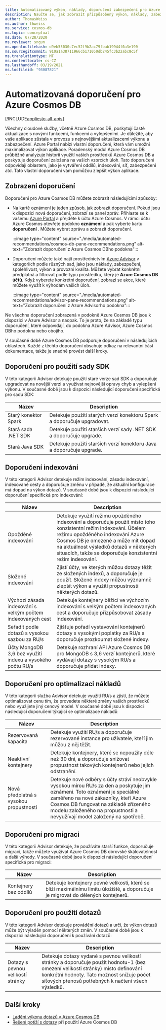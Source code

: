 ```yaml
---
title: Automatizovaný výkon, náklady, doporučení zabezpečení pro Azure Cosmos DB
description: Naučte se, jak zobrazit přizpůsobený výkon, náklady, zabezpečení a další doporučení pro Azure Cosmos DB na základě vašich vzorů úloh.
author: ThomasWeiss
ms.author: thweiss
ms.service: cosmos-db
ms.topic: conceptual
ms.date: 07/28/2020
ms.reviewer: sngun
ms.openlocfilehash: d9eb55030c7ec52f9b2ac79fbab19944f0a3e190
ms.sourcegitcommit: 910a1a38711966cb171050db245fc3b22abc8c5f
ms.translationtype: MT
ms.contentlocale: cs-CZ
ms.lasthandoff: 03/19/2021
ms.locfileid: "93087821"
---
```

# <a name="automated-recommendations-for-azure-cosmos-db"></a>Automatizovaná doporučení pro Azure Cosmos DB
[!INCLUDE[appliesto-all-apis](includes/appliesto-all-apis.md)]

Všechny cloudové služby, včetně Azure Cosmos DB, poskytují časté aktualizace s novými funkcemi, funkcemi a vylepšeními. Je důležité, aby vaše aplikace zůstala v provozu s nejnovějšími aktualizacemi výkonu a zabezpečení. Azure Portal nabízí vlastní doporučení, která vám umožní maximalizovat výkon aplikace. Poradenský modul Azure Cosmos DB průběžně analyzuje historii využití vašich prostředků Azure Cosmos DB a poskytuje doporučení založená na vašich vzorcích úloh. Tato doporučení odpovídají oblastem, jako je vytváření oddílů, indexování, síť, zabezpečení atd. Tato vlastní doporučení vám pomůžou zlepšit výkon aplikace.

## <a name="view-recommendations"></a>Zobrazení doporučení

Doporučení pro Azure Cosmos DB můžete zobrazit následujícími způsoby:

- Na kartě oznámení je jeden způsob, jak zobrazit doporučení. Pokud jsou k dispozici nová doporučení, zobrazí se panel zpráv. Přihlaste se k vašemu [Azure Portal](https://portal.azure.com) a přejděte k účtu Azure Cosmos. V rámci účtu Azure Cosmos otevřete podokno **oznámení** a pak vyberte kartu **doporučení** . Můžete vybrat zprávu a zobrazit doporučení.  

   :::image type="content" source="./media/automated-recommendations/cosmos-db-pane-recommendations.png" alt-text="Zobrazit doporučení z Azure Cosmos DBho podokna":::

- Doporučení můžete také najít prostřednictvím [Azure Advisor](../advisor/advisor-overview.md) v kategoriích podle různých sad, jako jsou náklady, zabezpečení, spolehlivost, výkon a provozní kvalita. Můžete vybrat konkrétní předplatná a filtrovat podle typu prostředku, který je **Azure Cosmos DB účtů**.  Když vyberete konkrétní doporučení, zobrazí se akce, které můžete využít k výhodám vašich úloh.

   :::image type="content" source="./media/automated-recommendations/advisor-pane-recommendations.png" alt-text="Zobrazit doporučení z Azure Advisorho podokna":::

Ne všechna doporučení zobrazená v podokně Azure Cosmos DB jsou k dispozici v Azure Advisor a naopak. To je proto, že na základě typu doporučení, které odpovídají, do podokna Azure Advisor, Azure Cosmos DBho podokna nebo obojího.

V současné době Azure Cosmos DB podporuje doporučení v následujících oblastech. Každé z těchto doporučení obsahuje odkaz na relevantní část dokumentace, takže je snadné provést další kroky.

## <a name="sdk-usage-recommendations"></a>Doporučení pro použití sady SDK

V této kategorii Advisor detekuje použití staré verze sad SDK a doporučuje upgradovat na novější verzi a využívat nejnovější opravy chyb a vylepšení výkonu. V současné době jsou k dispozici následující doporučení specifická pro sadu SDK:

|Název  |Description  |
|---------|---------|
| Starý konektor Spark | Detekuje použití starých verzí konektoru Spark a doporučuje upgradovat. |
| Stará sada .NET SDK | Detekuje použití starších verzí sady .NET SDK a doporučuje upgrade. |
| Stará Java SDK | Detekuje použití starších verzí konektoru Java a doporučuje upgrade. |

## <a name="indexing-recommendations"></a>Doporučení indexování

V této kategorii Advisor detekuje režim indexování, zásadu indexování, indexované cesty a doporučuje změnu v případě, že aktuální konfigurace má dopad na výkon dotazů. V současné době jsou k dispozici následující doporučení specifická pro indexování:

|Název  |Description  |
|---------|---------|
| Opožděné indexování | Detekuje využití režimu opožděného indexování a doporučuje použít místo toho konzistentní režim indexování. Účelem režimu opožděného indexování Azure Cosmos DB je omezené a může mít dopad na aktuálnost výsledků dotazů v některých situacích, takže se doporučuje konzistentní režim indexování. |
| Složené indexování| Zjistí účty, ve kterých můžou dotazy těžit ze složených indexů, a doporučuje je použít. Složené indexy můžou významně zlepšit výkon a využití propustnosti některých dotazů.|
| Výchozí zásada indexování s velkým počtem indexovaných cest | Detekuje kontejnery běžící ve výchozím indexování s velkým počtem indexovaných cest a doporučuje přizpůsobovat zásady indexování.|
| Seřadit podle dotazů s vysokou sazbou za RU/s| Zjišťuje pořadí vystavování kontejnerů dotazy s vysokými poplatky za RU/s a doporučuje prozkoumat složené indexy.|
| Účty MongoDB 3,6 bez využití indexu a vysokého počtu RU/s| Detekuje rozhraní API Azure Cosmos DB pro MongoDB s 3,6 verzí kontejnerů, které vydávají dotazy s vysokým RU/s a doporučuje přidat indexy.|

## <a name="cost-optimization-recommendations"></a>Doporučení pro optimalizaci nákladů

V této kategorii služba Advisor detekuje využití RU/s a zjistí, že můžete optimalizovat cenu tím, že provedete některé změny vašich prostředků nebo využijete jiný cenový model. V současné době jsou k dispozici následující doporučení týkající se optimalizace nákladů:

|Název  |Description  |
|---------|---------|
| Rezervovaná kapacita | Detekuje využití RU/s a doporučuje rezervované instance pro uživatele, kteří jim můžou z něj těžit. |
| Neaktivní kontejnery | Detekuje kontejnery, které se nepoužily déle než 30 dní, a doporučuje snižovat propustnost takových kontejnerů nebo jejich odstranění.|
| Nová předplatná s vysokou propustností | Detekuje nové odběry s účty stráví neobvykle vysokou mírou RU/s za den a poskytuje jim oznámení. Toto oznámení je speciálně zaměřeno na nové zákazníky, kteří Azure Cosmos DB fungovat na základě zřízeného modelu založeného na propustnosti a nevyužívají model založený na spotřebě. |

## <a name="migration-recommendations"></a>Doporučení pro migraci

V této kategorii Advisor detekuje, že používáte starší funkce, doporučuje migraci, takže můžete využívat Azure Cosmos DB obrovské škálovatelnost a další výhody. V současné době jsou k dispozici následující doporučení specifická pro migraci:

|Název  |Description  |
|---------|---------|
| Kontejnery bez oddílů | Detekuje kontejnery pevné velikosti, které se blíží maximálnímu limitu úložiště, a doporučuje je migrovat do dělených kontejnerů.|

## <a name="query-usage-recommendations"></a>Doporučení pro použití dotazů

V této kategorii Advisor detekuje provádění dotazů a určí, že výkon dotazů může být vyladěn pomocí některých změn. V současné době jsou k dispozici následující doporučení k používání dotazů:

|Název  |Description  |
|---------|---------|
| Dotazy s pevnou velikostí stránky | Detekuje dotazy vydané s pevnou velikostí stránky a doporučuje použít hodnotu-1 (bez omezení velikosti stránky) místo definování konkrétní hodnoty. Tato možnost snižuje počet síťových přenosů potřebných k načtení všech výsledků. |

## <a name="next-steps"></a>Další kroky

* [Ladění výkonu dotazů v Azure Cosmos DB](sql-api-query-metrics.md)
* [Řešení potíží s dotazy](troubleshoot-query-performance.md) při použití Azure Cosmos DB
